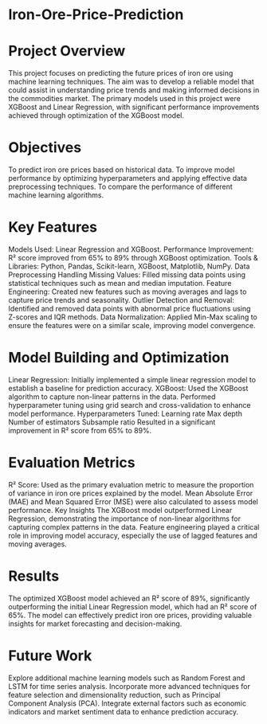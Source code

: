 # Iron-Ore-Price-Prediction

# Project Overview
This project focuses on predicting the future prices of iron ore using machine learning techniques. The aim was to develop a reliable model that could assist in understanding price trends and making informed decisions in the commodities market. The primary models used in this project were XGBoost and Linear Regression, with significant performance improvements achieved through optimization of the XGBoost model.

# Objectives
To predict iron ore prices based on historical data.
To improve model performance by optimizing hyperparameters and applying effective data preprocessing techniques.
To compare the performance of different machine learning algorithms.

# Key Features
Models Used: Linear Regression and XGBoost.
Performance Improvement: R² score improved from 65% to 89% through XGBoost optimization.
Tools & Libraries: Python, Pandas, Scikit-learn, XGBoost, Matplotlib, NumPy.
Data Preprocessing
Handling Missing Values: Filled missing data points using statistical techniques such as mean and median imputation.
Feature Engineering: Created new features such as moving averages and lags to capture price trends and seasonality.
Outlier Detection and Removal: Identified and removed data points with abnormal price fluctuations using Z-scores and IQR methods.
Data Normalization: Applied Min-Max scaling to ensure the features were on a similar scale, improving model convergence.

# Model Building and Optimization
Linear Regression: Initially implemented a simple linear regression model to establish a baseline for prediction accuracy.
XGBoost: Used the XGBoost algorithm to capture non-linear patterns in the data. Performed hyperparameter tuning using grid search and cross-validation to enhance model performance.
Hyperparameters Tuned:
Learning rate
Max depth
Number of estimators
Subsample ratio
Resulted in a significant improvement in R² score from 65% to 89%.

# Evaluation Metrics
R² Score: Used as the primary evaluation metric to measure the proportion of variance in iron ore prices explained by the model.
Mean Absolute Error (MAE) and Mean Squared Error (MSE) were also calculated to assess model performance.
Key Insights
The XGBoost model outperformed Linear Regression, demonstrating the importance of non-linear algorithms for capturing complex patterns in the data.
Feature engineering played a critical role in improving model accuracy, especially the use of lagged features and moving averages.

# Results
The optimized XGBoost model achieved an R² score of 89%, significantly outperforming the initial Linear Regression model, which had an R² score of 65%.
The model can effectively predict iron ore prices, providing valuable insights for market forecasting and decision-making.

# Future Work
Explore additional machine learning models such as Random Forest and LSTM for time series analysis.
Incorporate more advanced techniques for feature selection and dimensionality reduction, such as Principal Component Analysis (PCA).
Integrate external factors such as economic indicators and market sentiment data to enhance prediction accuracy.
